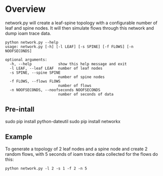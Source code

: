 # Overview

network.py will create a leaf-spine topology with a configurable
number of leaf and spine nodes.
It will then simulate flows through this network and dump ioam trace data.

```
python network.py --help
usage: network.py [-h] [-l LEAF] [-s SPINE] [-f FLOWS] [-n NOOFSECONDS]

optional arguments:
  -h, --help            show this help message and exit
  -l LEAF, --leaf LEAF  number of leaf nodes
  -s SPINE, --spine SPINE
                        number of spine nodes
  -f FLOWS, --flows FLOWS
                        number of flows
  -n NOOFSECONDS, --noofseconds NOOFSECONDS
                        number of seconds of data
```

## Pre-intall
sudo pip install python-dateutil
sudo pip install networkx

## Example
To generate a topology of 2 leaf nodes and a spine node and create 2 random flows,
with 5 seconds of ioam trace data collected for the flows do this:

```
python network.py -l 2 -s 1 -f 2 -n 5
```

